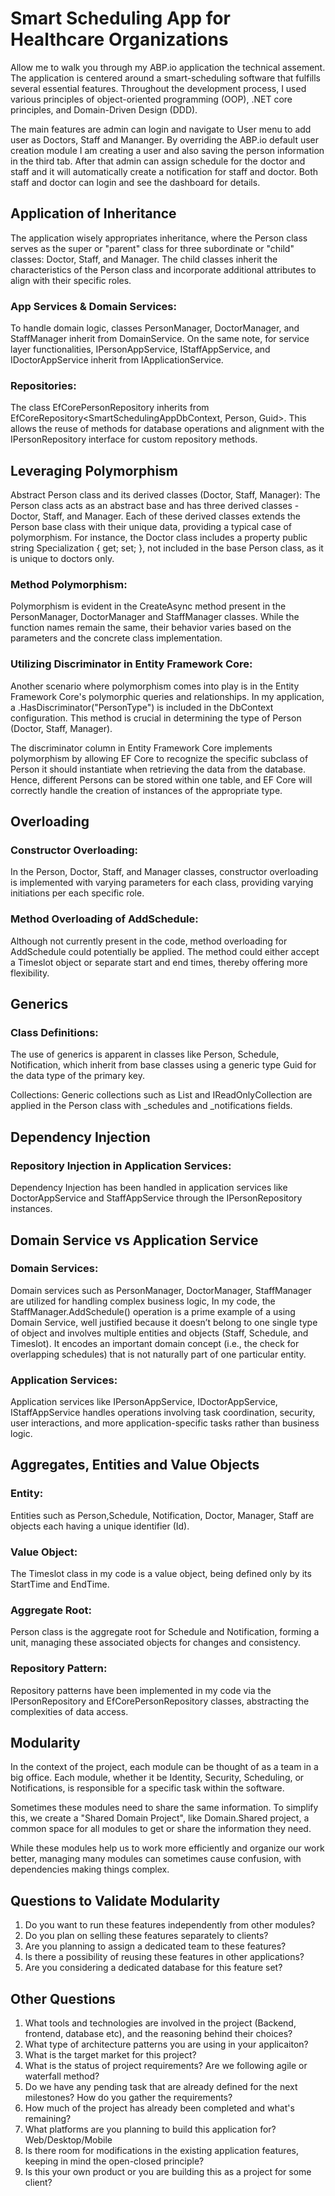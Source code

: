 # Smart Scheduling App for Healthcare Organizations
Allow me to walk you through my ABP.io application the technical assement. The application is centered around a smart-scheduling software that fulfills several essential features. Throughout the development process, I used various principles of object-oriented programming (OOP), .NET core principles, and Domain-Driven Design (DDD).

The main features are admin can login and navigate to User menu to add user as Doctors, Staff and Mananger. By overriding the ABP.io default user creation module I am creating a user and also saving the person information in the third tab. After that admin can assign schedule for the doctor and staff and it will automatically create a notification for staff and doctor. Both staff and doctor can login and see the dashboard for details. 

## Application of Inheritance
The application wisely appropriates inheritance, where the Person class serves as the super or "parent" class for three subordinate or "child" classes: Doctor, Staff, and Manager. The child classes inherit the characteristics of the Person class and incorporate additional attributes to align with their specific roles.

### App Services & Domain Services:
To handle domain logic, classes PersonManager, DoctorManager, and StaffManager inherit from DomainService. On the same note, for service layer functionalities, IPersonAppService, IStaffAppService, and IDoctorAppService inherit from IApplicationService.

### Repositories:
The class EfCorePersonRepository inherits from EfCoreRepository<SmartSchedulingAppDbContext, Person, Guid>. This allows the reuse of methods for database operations and alignment with the IPersonRepository interface for custom repository methods.

## Leveraging Polymorphism
Abstract Person class and its derived classes (Doctor, Staff, Manager):
The Person class acts as an abstract base and has three derived classes - Doctor, Staff, and Manager. Each of these derived classes extends the Person base class with their unique data, providing a typical case of polymorphism. For instance, the Doctor class includes a property public string Specialization { get; set; }, not included in the base Person class, as it is unique to doctors only.

### Method Polymorphism:
Polymorphism is evident in the CreateAsync method present in the PersonManager, DoctorManager and StaffManager classes. While the function names remain the same, their behavior varies based on the parameters and the concrete class implementation.

### Utilizing Discriminator in Entity Framework Core:
Another scenario where polymorphism comes into play is in the Entity Framework Core's polymorphic queries and relationships. In my application, a .HasDiscriminator<string>("PersonType") is included in the DbContext configuration. This method is crucial in determining the type of Person (Doctor, Staff, Manager).

The discriminator column in Entity Framework Core implements polymorphism by allowing EF Core to recognize the specific subclass of Person it should instantiate when retrieving the data from the database. Hence, different Persons can be stored within one table, and EF Core will correctly handle the creation of instances of the appropriate type.

## Overloading
### Constructor Overloading:
In the Person, Doctor, Staff, and Manager classes, constructor overloading is implemented with varying parameters for each class, providing varying initiations per each specific role.

### Method Overloading of AddSchedule:
Although not currently present in the code, method overloading for AddSchedule could potentially be applied. The method could either accept a Timeslot object or separate start and end times, thereby offering more flexibility.

## Generics
### Class Definitions:
The use of generics is apparent in classes like Person, Schedule, Notification, which inherit from base classes using a generic type Guid for the data type of the primary key.

Collections:
Generic collections such as List<T> and IReadOnlyCollection<T> are applied in the Person class with _schedules and _notifications fields.

## Dependency Injection

### Repository Injection in Application Services:
Dependency Injection has been handled in application services like DoctorAppService and StaffAppService through the IPersonRepository instances.

## Domain Service vs Application Service
### Domain Services:
Domain services such as PersonManager, DoctorManager, StaffManager are utilized for handling complex business logic, In my code, the StaffManager.AddSchedule() operation is a prime example of a using Domain Service, well justified because it doesn’t belong to one single type of object and involves multiple entities and objects (Staff, Schedule, and Timeslot). It encodes an important domain concept (i.e., the check for overlapping schedules) that is not naturally part of one particular entity.

### Application Services:
Application services like IPersonAppService, IDoctorAppService, IStaffAppService handles operations involving task coordination, security, user interactions, and more application-specific tasks rather than business logic.

## Aggregates, Entities and Value Objects
### Entity:
Entities such as Person,Schedule, Notification, Doctor, Manager, Staff are objects each having a unique identifier (Id).

### Value Object:
The Timeslot class in my code is a value object, being defined only by its StartTime and EndTime.

### Aggregate Root:
Person class is the aggregate root for Schedule and Notification, forming a unit, managing these associated objects for changes and consistency.

### Repository Pattern:
Repository patterns have been implemented in my code via the IPersonRepository and EfCorePersonRepository classes, abstracting the complexities of data access.

## Modularity
In the context of the project, each module can be thought of as a team in a big office. Each module, whether it be Identity, Security, Scheduling, or Notifications, is responsible for a specific task within the software.

Sometimes these modules need to share the same information. To simplify this, we create a "Shared Domain Project", like Domain.Shared project, a common space for all modules to get or share the information they need.

While these modules help us to work more efficiently and organize our work better, managing many modules can sometimes cause confusion, with dependencies making things complex.

## Questions to Validate Modularity

1. Do you want to run these features independently from other modules?
2. Do you plan on selling these features separately to clients?
3. Are you planning to assign a dedicated team to these features?
4. Is there a possibility of reusing these features in other applications?
5. Are you considering a dedicated database for this feature set?

## Other Questions
1. What tools and technologies are involved in the project (Backend, frontend, database etc), and the reasoning behind their choices?
2. What type of architecture patterns you are using in your applicaiton? 
3. What is the target market for this project?
4. What is the status of project requirements? Are we following agile or waterfall method?
5. Do we have any pending task that are already defined for the next milestones? How do you gather the requirements?
6. How much of the project has already been completed and what's remaining?
7. What platforms are you planning to build this application for? Web/Desktop/Mobile
8. Is there room for modifications in the existing application features, keeping in mind the open-closed principle?
9. Is this your own product or you are building this as a project for some client?



